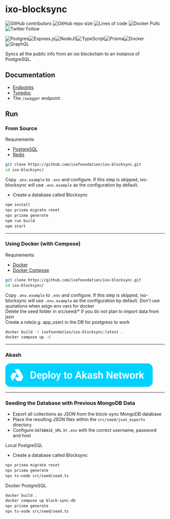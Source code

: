# ixo-blocksync

![GitHub contributors](https://img.shields.io/github/contributors/ixofoundation/ixo-blocksync) ![GitHub repo size](https://img.shields.io/github/repo-size/ixofoundation/ixo-blocksync) ![Lines of code](https://img.shields.io/tokei/lines/github/ixofoundation/ixo-blocksync?style=plastic) ![Docker Pulls](https://img.shields.io/docker/pulls/northroomza/ixo-blocksync) ![Twitter Follow](https://img.shields.io/twitter/follow/ixoworld?style=social)

![Postgres](https://img.shields.io/badge/postgres-%23316192.svg?style=for-the-badge&logo=postgresql&logoColor=white)![Express.js](https://img.shields.io/badge/express.js-%23404d59.svg?style=for-the-badge&logo=express&logoColor=%2361DAFB)![NodeJS](https://img.shields.io/badge/node.js-6DA55F?style=for-the-badge&logo=node.js&logoColor=white)![TypeScript](https://img.shields.io/badge/typescript-%23007ACC.svg?style=for-the-badge&logo=typescript&logoColor=white)![Prisma](https://img.shields.io/badge/Prisma-3982CE?style=for-the-badge&logo=Prisma&logoColor=white)![Docker](https://img.shields.io/badge/docker-%230db7ed.svg?style=for-the-badge&logo=docker&logoColor=white)![GraphQL](https://img.shields.io/badge/-GraphQL-E10098?style=for-the-badge&logo=graphql&logoColor=white)

Syncs all the public info from an ixo blockchain to an instance of PostgreSQL.

## Documentation

-   [Endpoints](/documentation.md)
-   [Typedoc](https://ixo-blocksync.docs.ixo.earth/)
-   The `/swagger` endpoint.

## Run

### From Source

Requirements

-   [PostgreSQL](https://www.postgresql.org/download/)
-   [Redis](https://redis.io/download/)

```bash
git clone https://github.com/ixofoundation/ixo-blocksync.git
cd ixo-blocksync/
```

Copy `.env.example` to `.env` and configure. If this step is skipped, ixo-blocksync will use `.env.example` as the configuration by default.

-   Create a database called Blocksync

```bash
npm install
npx prisma migrate reset
npx prisma generate
npm run build
npm start
```

---

### Using Docker (with Compose)

Requirements

-   [Docker](https://docs.docker.com/engine/install/)
-   [Docker Compose](https://docs.docker.com/compose/install/)

```bash
git clone https://github.com/ixofoundation/ixo-blocksync.git
cd ixo-blocksync/
```

Copy `.env.example` to `.env` and configure. If this step is skipped, ixo-blocksync will use `.env.example` as the configuration by default.
Don't use quotations when asign env vars for docker  
Delete the seed folder in src/seed/\* if you do not plan to import data from json  
Create a role(e.g. app_user) in the DB for postgress to work

```bash
docker build -t ixofoundation/ixo-blocksync:latest .
docker compose up -d
```

---

### Akash

[![Akash](https://raw.githubusercontent.com/ixofoundation/ixo-blocksync/master/akash%20button.svg)](https://github.com/ixofoundation/ixo-blocksync/blob/master/akash.deploy.yaml)

---

### Seeding the Database with Previous MongoDB Data

-   Export all collections as JSON from the block-sync MongoDB database
-   Place the resulting JSON files within the `src/seed/json_exports` directory
-   Configure `DATABASE_URL` in `.env` with the correct username, password and host

Local PostgreSQL

-   Create a database called Blocksync

```bash
npx prisma migrate reset
npx prisma generate
npx ts-node src/seed/seed.ts
```

Docker PostgreSQL

```bash
docker build .
docker compose up block-sync-db
npx prisma generate
npx ts-node src/seed/seed.ts
```
